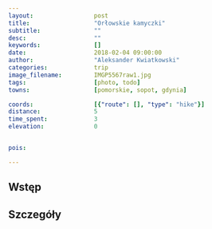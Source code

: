 ```yaml
---
layout:                 post
title:                  "Orłowskie kamyczki"
subtitle:               ""
desc:                   ""
keywords:               []
date:                   2018-02-04 09:00:00
author:                 "Aleksander Kwiatkowski"
categories:             trip
image_filename:         IMGP5567raw1.jpg
tags:                   [photo, todo]
towns:                  [pomorskie, sopot, gdynia]

coords:                 [{"route": [], "type": "hike"}]
distance:               5
time_spent:             3
elevation:              0


pois:

---
```



## Wstęp

## Szczegóły
